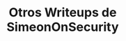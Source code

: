 ---
title: "Otros Writeups de SimeonOnSecurity"
description: "Explora técnicas avanzadas, tutoriales prácticos y conocimientos sobre nuevas tecnologías y conceptos como criptomonedas, blockchain, ingresos pasivos, etc."
tags: ["técnicas avanzadas", "tutoriales prácticos", "nuevas tecnologías", "conceptos emergentes", "cripto", "blockchain", "ingresos pasivos", "monedas digitales", "finanzas descentralizadas", "contratos inteligentes", "inversión en criptomonedas", "aplicaciones blockchain", "oportunidades de ingresos", "inversiones alternativas", "tecnología financiera", "activos digitales", "comercio de criptomonedas", "minería de criptomonedas", "generación de ingresos", "innovación financiera", "finanzas personales", "tendencias tecnológicas", "mercados emergentes", "economía digital", "estrategias de inversión", "gestión de patrimonio", "libertad financiera", "emprendimiento", "negocio en línea", "flujos de ingresos pasivos"]
---